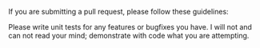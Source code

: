 
If you are submitting a pull request, please follow these guidelines:

Please write unit tests for any features or bugfixes you have. I will not and can not read your mind; demonstrate with code what you are attempting.
